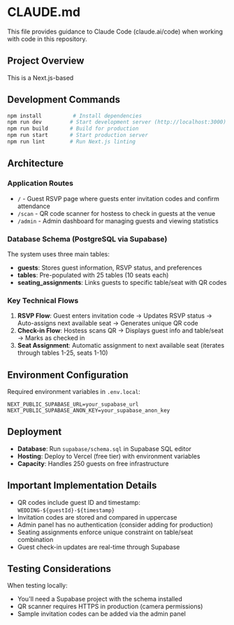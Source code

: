 # CLAUDE.md

This file provides guidance to Claude Code (claude.ai/code) when working with code in this repository.

## Project Overview

This is a Next.js-based 
## Development Commands

```bash
npm install          # Install dependencies
npm run dev         # Start development server (http://localhost:3000)
npm run build       # Build for production
npm run start       # Start production server
npm run lint        # Run Next.js linting
```

## Architecture

### Application Routes
- `/` - Guest RSVP page where guests enter invitation codes and confirm attendance
- `/scan` - QR code scanner for hostess to check in guests at the venue
- `/admin` - Admin dashboard for managing guests and viewing statistics

### Database Schema (PostgreSQL via Supabase)

The system uses three main tables:
- **guests**: Stores guest information, RSVP status, and preferences
- **tables**: Pre-populated with 25 tables (10 seats each)
- **seating_assignments**: Links guests to specific table/seat with QR codes

### Key Technical Flows

1. **RSVP Flow**: Guest enters invitation code → Updates RSVP status → Auto-assigns next available seat → Generates unique QR code
2. **Check-in Flow**: Hostess scans QR → Displays guest info and table/seat → Marks as checked in
3. **Seat Assignment**: Automatic assignment to next available seat (iterates through tables 1-25, seats 1-10)

## Environment Configuration

Required environment variables in `.env.local`:
```
NEXT_PUBLIC_SUPABASE_URL=your_supabase_url
NEXT_PUBLIC_SUPABASE_ANON_KEY=your_supabase_anon_key
```

## Deployment

- **Database**: Run `supabase/schema.sql` in Supabase SQL editor
- **Hosting**: Deploy to Vercel (free tier) with environment variables
- **Capacity**: Handles 250 guests on free infrastructure

## Important Implementation Details

- QR codes include guest ID and timestamp: `WEDDING-${guestId}-${timestamp}`
- Invitation codes are stored and compared in uppercase
- Admin panel has no authentication (consider adding for production)
- Seating assignments enforce unique constraint on table/seat combination
- Guest check-in updates are real-time through Supabase

## Testing Considerations

When testing locally:
- You'll need a Supabase project with the schema installed
- QR scanner requires HTTPS in production (camera permissions)
- Sample invitation codes can be added via the admin panel